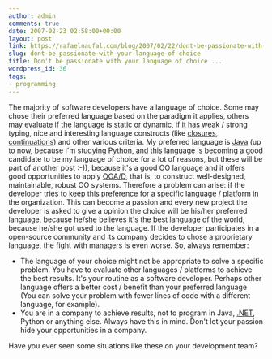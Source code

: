 ```yaml
---
author: admin
comments: true
date: 2007-02-23 02:58:00+00:00
layout: post
link: https://rafaelnaufal.com/blog/2007/02/22/dont-be-passionate-with-your-language-of-choice/
slug: dont-be-passionate-with-your-language-of-choice
title: Don't be passionate with your language of choice ...
wordpress_id: 36
tags:
- programming
---
```


The majority of software developers have a language of choice. Some may chose their preferred language based on the paradigm it applies, others may evaluate if the language is static or dynamic, if it has weak / strong typing, nice and interesting language constructs (like [closures](http://en.wikipedia.org/wiki/Closure_(computer_science)), [continuations](http://en.wikipedia.org/wiki/Continuation)) and other various criteria. My preferred language is [Java](http://en.wikipedia.org/wiki/Java_(programming_language)) (up to now, because I'm studying [Python](http://www.python.org/), and this language is becoming a good candidate to be my language of choice for a lot of reasons, but these will be part of another post :-)), because it's a good OO language and it offers good opportunities to apply [OOA/D](http://en.wikipedia.org/wiki/Object_oriented), that is, to construct well-designed, maintainable, robust OO systems. 
Therefore a problem can arise: if the developer tries to keep this preference for a specific language / platform in the organization. This can become a passion and every new project the developer is asked to give a opinion the choice will be his/her preferred language, because he/she believes it's the best language of the world, because he/she got used to the language. If the developer participates in a open-source community and its company decides to chose a proprietary language, the fight with managers is even worse. So, always remember:



  * The language of your choice might not be appropriate to solve a specific problem. You have to evaluate other languages / platforms to achieve the best results. It's your routine as a software developer. Perhaps other language offers a better cost / benefit than your preferred language (You can solve your problem with fewer lines of code with a different language, for example).  
  * You are in a company to achieve results, not to program in Java, [.NET](http://en.wikipedia.org/wiki/Microsoft_.NET), Python or anything else. Always have this in mind. Don't let your passion hide your opportunities in a company.


Have you ever seen some situations like these on your development team?
